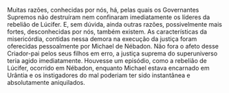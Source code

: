 ﻿Muitas razões, conhecidas por nós, há, pelas quais os Governantes Supremos não destruíram nem confinaram imediatamente os líderes da rebelião de Lúcifer. E, sem dúvida, ainda outras razões, possivelmente mais fortes, desconhecidas por nós, também existem. As características da misericórdia, contidas nessa demora na execução da justiça foram oferecidas pessoalmente por Michael de Nébadon. Não fora o afeto desse Criador-pai pelos seus filhos em erro, a justiça suprema do superuniverso teria agido imediatamente. Houvesse um episódio, como a rebelião de Lúcifer, ocorrido em Nébadon, enquanto Michael estava encarnado em Urântia e os instigadores do mal poderiam ter sido instantânea e absolutamente aniquilados.